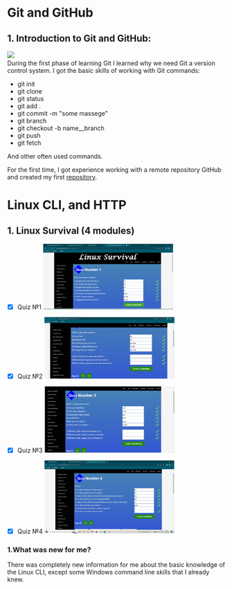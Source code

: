 # Git and GitHub
## 1. Introduction to Git and GitHub:
<img src = "https://cdn-icons-png.flaticon.com/512/25/25231.png" width = "200px"><br>
During the first phase of learning Git I learned why we need Git a version control system. I got the basic skills of working with Git commands:
+ git init
+ git clone
+ git status
+ git add .
+ git commit -m "some massege"
+ git branch
+ git checkout -b name__branch
+ git push
+ git fetch

And other often used commands.

For the first time, I got experience working with a remote repository GitHub and created my first [repository](https://github.com/DariaYurko/kottans-frontend).

# Linux CLI, and HTTP
## 1. Linux Survival (4 modules)
- [x] Quiz №1
<img src = "task_linux_cli/quiz1.jpg" width = "300px"><br>
- [x] Quiz №2
<img src = "task_linux_cli/quiz2.jpg" width = "300px"><br>
- [x] Quiz №3
<img src = "task_linux_cli/quiz3.jpg" width = "300px"><br>
- [x] Quiz №4
<img src = "task_linux_cli/quiz4.jpg" width = "300px"><br>


### 1.What was new for me?
There was completely new information for me about the basic knowledge of the Linux CLI, except some Windows command line skills that I already knew.



